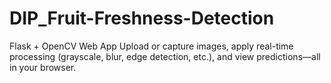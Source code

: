 # DIP_Fruit-Freshness-Detection
Flask + OpenCV Web App Upload or capture images, apply real-time processing (grayscale, blur, edge detection, etc.), and view predictions—all in your browser.
